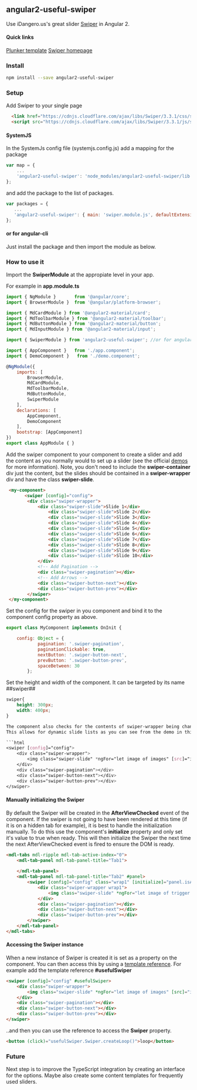 ## angular2-useful-swiper

Use iDangero.us's great slider [Swiper](http://idangero.us/swiper/#.V9C3w4VOLaI) in Angular 2.

#### Quick links
[Plunker template](http://embed.plnkr.co/qM4jHG/)
[Swiper homepage](http://idangero.us/swiper/#.WTiywWiGNhE)

### Install

```bash
npm install --save angular2-useful-swiper
```

### Setup

Add Swiper to your single page

```html
  <link href="https://cdnjs.cloudflare.com/ajax/libs/Swiper/3.3.1/css/swiper.min.css" rel="stylesheet">
  <script src="https://cdnjs.cloudflare.com/ajax/libs/Swiper/3.3.1/js/swiper.js"></script>
```

#### SystemJS

In the SystemJs config file (systemjs.config.js) add a mapping for the package

```javascript
var map = {
    ...
    'angular2-useful-swiper': 'node_modules/angular2-useful-swiper/lib'
};
```

and add the package to the list of packages.

 ```javascript
var packages = {
    ...
    'angular2-useful-swiper': { main: 'swiper.module.js', defaultExtension: 'js' }
};
```

#### or for angular-cli

Just install the package and then import the module as below.

### How to use it

Import the **SwiperModule** at the appropiate level in your app.

For example in **app.module.ts**

```javascript
import { NgModule }       from '@angular/core';
import { BrowserModule }  from '@angular/platform-browser';

import { MdCardModule } from '@angular2-material/card';
import { MdToolbarModule } from '@angular2-material/toolbar';
import { MdButtonModule } from '@angular2-material/button';
import { MdInputModule } from '@angular2-material/input';

import { SwiperModule } from 'angular2-useful-swiper'; //or for angular-cli the path will be ../../node_modules/angular2-useful-swiper

import { AppComponent }   from './app.component';
import { DemoComponent }   from './demo.component';

@NgModule({
    imports: [
        BrowserModule,
        MdCardModule,
        MdToolbarModule,
        MdButtonModule,
        SwiperModule
    ],
    declarations: [
        AppComponent,
        DemoComponent
    ],
    bootstrap: [AppComponent]
})
export class AppModule { }
```

Add the swiper component to your component to create a slider and add the content as you normally would to set up a slider (see the official [demos](http://idangero.us/swiper/demos/#.V9C73YVOLaI) for more information).
Note, you don't need to include the **swiper-container** div just the content, but the slides should be contained in a **swiper-wrapper** div and have the class **swiper-slide**.

```html
 <my-component>
       <swiper [config]="config">
        <div class="swiper-wrapper">
            <div class="swiper-slide">Slide 1</div>
                <div class="swiper-slide">Slide 2</div>
                <div class="swiper-slide">Slide 3</div>
                <div class="swiper-slide">Slide 4</div>
                <div class="swiper-slide">Slide 5</div>
                <div class="swiper-slide">Slide 6</div>
                <div class="swiper-slide">Slide 7</div>
                <div class="swiper-slide">Slide 8</div>
                <div class="swiper-slide">Slide 9</div>
                <div class="swiper-slide">Slide 10</div>
            </div>
            <!-- Add Pagination -->
            <div class="swiper-pagination"></div>
            <!-- Add Arrows -->
            <div class="swiper-button-next"></div>
            <div class="swiper-button-prev"></div>
        </swiper>
 </my-component>
```

Set the config for the swiper in you component and bind it to the component config property as above.

```javascript
export class MyComponent implements OnInit {

    config: Object = {
            pagination: '.swiper-pagination',
            paginationClickable: true,
            nextButton: '.swiper-button-next',
            prevButton: '.swiper-button-prev',
            spaceBetween: 30
        };
```

Set the height and width of the component. It can be targeted by its name ##swiper##

```css
swiper{
    height: 300px;
    width: 400px;
}

The component also checks for the contents of swiper-wrapper being changed and calls update on the swiper when they are. 
This allows for dynamic slide lists as you can see from the demo in this repo.

```html
<swiper [config]="config">
    <div class="swiper-wrapper">
        <img class="swiper-slide" *ngFor="let image of images" [src]="image">
    </div>
    <div class="swiper-pagination"></div>
    <div class="swiper-button-next"></div>
    <div class="swiper-button-prev"></div>
</swiper>
```

#### Manually initializing the Swiper

By default the Swiper will be created in the **AfterViewChecked** event of the component. If the swiper is not going to have been rendered at this time (if it is on a hidden tab for example), it is best to handle the initialization manually.
To do this use the component's **initialize** property and only set it's value to true when ready. This will then initialize the Swiper the next time the next AfterViewChecked event is fired to ensure the DOM is ready. 

```html
<mdl-tabs mdl-ripple mdl-tab-active-index="0">
	<mdl-tab-panel mdl-tab-panel-title="Tab1">
		
	</mdl-tab-panel>
	<mdl-tab-panel mdl-tab-panel-title="Tab2" #panel>
		<swiper [config]="config" class="wrap1" [initialize]="panel.isActive">
			<div class="swiper-wrapper wrap1">
				<img class="swiper-slide" *ngFor="let image of trigger.images" [src]="image">
			</div>
			<div class="swiper-pagination"></div>
			<div class="swiper-button-next"></div>
			<div class="swiper-button-prev"></div>
		</swiper>
	</mdl-tab-panel>	
</mdl-tabs>
```

#### Accessing the Swiper instance

When a new instance of Swiper is created it is set as a property on the component. You can then access this by using a [template reference](https://angular.io/docs/ts/latest/guide/template-syntax.html#!#ref-vars).
For example add the template reference **#usefulSwiper**

```html
<swiper [config]="config" #usefulSwiper>
    <div class="swiper-wrapper">
        <img class="swiper-slide" *ngFor="let image of images" [src]="image">
    </div>
    <div class="swiper-pagination"></div>
    <div class="swiper-button-next"></div>
    <div class="swiper-button-prev"></div>
</swiper>
```

..and then you can use the reference to access the **Swiper** property.

```html
<button (click)="usefulSwiper.Swiper.createLoop()">loop</button>
```

### Future

Next step is to improve the TypeScript integration by creating an interface for the options. Maybe also create some content templates for frequently used sliders. 
